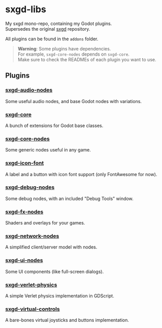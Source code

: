 # sxgd-libs

My sxgd mono-repo, containing my Godot plugins.\
Supersedes the original [sxgd](https://github.com/Srynetix/sxgd) repository.

All plugins can be found in the `addons` folder.

> **Warning**: Some plugins have dependencies.\
> For example, `sxgd-core-nodes` depends on `sxgd-core`.\
> Make sure to check the READMEs of each plugin you want to use.

## Plugins

### [sxgd-audio-nodes](./addons/sxgd-audio-nodes/)

Some useful audio nodes, and base Godot nodes with variations.

### [sxgd-core](./addons/sxgd-core/)

A bunch of extensions for Godot base classes.

### [sxgd-core-nodes](./addons/sxgd-core-nodes/)

Some generic nodes useful in any game.

### [sxgd-icon-font](./addons/sxgd-icon-font/)

A label and a button with icon font support (only FontAwesome for now).

### [sxgd-debug-nodes](./addons/sxgd-debug-nodes/)

Some debug nodes, with an included "Debug Tools" window.

### [sxgd-fx-nodes](./addons/sxgd-fx-nodes/)

Shaders and overlays for your games.

### [sxgd-network-nodes](./addons/sxgd-network-nodes/)

A simplified client/server model with nodes.

### [sxgd-ui-nodes](./addons/sxgd-ui-nodes/)

Some UI components (like full-screen dialogs).

### [sxgd-verlet-physics](./addons/sxgd-verlet-physics/)

A simple Verlet physics implementation in GDScript.

### [sxgd-virtual-controls](./addons/sxgd-virtual-controls/)

A bare-bones virtual joysticks and buttons implementation.